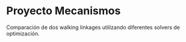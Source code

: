 # Proyecto Mecanismos 
 Comparación de dos walking linkages utilizando diferentes solvers de optimización.
